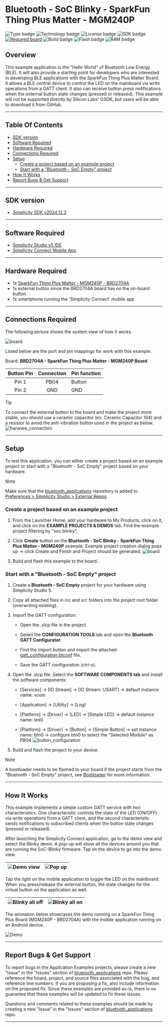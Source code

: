 # Bluetooth - SoC Blinky - SparkFun Thing Plus Matter - MGM240P #

![Type badge](https://img.shields.io/badge/Type-Virtual%20Application-green)
![Technology badge](https://img.shields.io/badge/Technology-Bluetooth-green)
![License badge](https://img.shields.io/badge/License-Zlib-green)
![SDK badge](https://img.shields.io/badge/SDK-v2024.12.2-green)
[![Required board](https://img.shields.io/badge/Sparkfun-Thing%20Plus%20Matter-green)](https://www.sparkfun.com/products/20270)
![Build badge](https://img.shields.io/badge/Build-passing-green)
![Flash badge](https://img.shields.io/badge/Flash-203.84%20KB-blue)
![RAM badge](https://img.shields.io/badge/RAM-10.64%20KB-blue)

## Overview ##

This example application is the "Hello World" of Bluetooth Low Energy (BLE). It will also provide a starting point for developers who are interested in developing BLE applications with the SparkFun Thing Plus Matter Board. It allows a BLE central device to control the LED on the mainboard via write operations from a GATT client. It also can receive button press notifications when the external button state changes (pressed or released). This example will not be supported directly by Silicon Labs' GSDK, but users will be able to download it from GitHub.

---

## Table Of Contents ##

- [SDK version](#sdk-version)
- [Software Required](#software-required)
- [Hardware Required](#hardware-required)
- [Connections Required](#connections-required)
- [Setup](#setup)
  - [Create a project based on an example project](#create-a-project-based-on-an-example-project)
  - [Start with a "Bluetooth - SoC Empty" project](#start-with-a-bluetooth---soc-empty-project)
- [How It Works](#how-it-works)
- [Report Bugs & Get Support](#report-bugs--get-support)

---

## SDK version ##

- [Simplicity SDK v2024.12.2](https://github.com/SiliconLabs/simplicity_sdk)

---

## Software Required ##

- [Simplicity Studio v5 IDE](https://www.silabs.com/developers/simplicity-studio)
- [Simplicity Connect Mobile App](https://www.silabs.com/developer-tools/simplicity-connect-mobile-app)

---

## Hardware Required ##

- 1x [SparkFun Thing Plus Matter - MGM240P - BRD2704A](https://www.sparkfun.com/products/20270)
- 1x external button since the BRD2704A board has no the on-board button
- 1x smartphone running the 'Simplicity Connect' mobile app

---

## Connections Required ##

The following picture shows the system view of how it works.

![board](image/connection.png)

Listed below are the port and pin mappings for work with this example.

Board: **BRD2704A - SparkFun Thing Plus Matter - MGM240P Board**

| Button Pin | Connection | Pin function |
|:---:|:-------------:|:---------------|
| Pin 1 | PB04 | Button |
| Pin 2 | GND | GND |

> [!TIP]
>
> To connect the external button to the board and make the project more stable, you should use a ceramic capacitor (ex: Ceramic Capacitor 104) and a resistor to avoid the anti-vibration button used in the project as below.
![harware_connection](image/hardware_connection.png)

---

## Setup ##

To test this application, you can either create a project based on an example project or start with a "Bluetooth - SoC Empty" project based on your hardware.

> [!NOTE]
>
> Make sure that the [bluetooth_applications](https://github.com/SiliconLabs/bluetooth_applications) repository is added to [Preferences > Simplicity Studio > External Repos](https://docs.silabs.com/simplicity-studio-5-users-guide/latest/ss-5-users-guide-about-the-launcher/welcome-and-device-tabs).

### Create a project based on an example project ###

1. From the Launcher Home, add your hardware to My Products, click on it, and click on the **EXAMPLE PROJECTS & DEMOS** tab. Find the example project filtering by "soc blinky".

2. Click **Create** button on the **Bluetooth - SoC Blinky - SparkFun Thing Plus Matter - MGM240P** example. Example project creation dialog pops up -> click Create and Finish and Project should be generated.
![board](image/create_project.png)

3. Build and flash this example to the board.

### Start with a "Bluetooth - SoC Empty" project ###

1. Create a **Bluetooth - SoC Empty** project for your hardware using Simplicity Studio 5.

2. Copy all attached files in *inc* and *src* folders into the project root folder (overwriting existing).

3. Import the GATT configuration:

   - Open the .slcp file in the project.

   - Select the **CONFIGURATION TOOLS** tab and open the **Bluetooth GATT Configurator**.

   - Find the Import button and import the attached [gatt_configuration.btconf](config/btconf/gatt_configuration.btconf) file.

   - Save the GATT configuration (ctrl-s).

4. Open the .slcp file. Select the **SOFTWARE COMPONENTS tab** and install the software components:

   - [Services] → [IO Stream] → [IO Stream: USART] → default instance name: vcom

   - [Application] → [Utility] → [Log]

   - [Platform] → [Driver] → [LED] → [Simple LED] → default instance name: led0

   - [Platform] → [Driver] → [Button] → [Simple Button] → set instance name: btn0 → configure btn0 to select the "Selected Module" as PB04
   ![button_configuration](image/button_configuration.png)

5. Build and flash the project to your device.

> [!NOTE]
>
> A bootloader needs to be flashed to your board if the project starts from the "Bluetooth - SoC Empty" project, see [Bootloader](https://github.com/SiliconLabs/bluetooth_applications/blob/master/README.md#bootloader) for more information.

---

## How It Works ##

This example implements a simple custom GATT service with two characteristics. One characteristic controls the state of the LED (ON/OFF) via write operations from a GATT client, and the second characteristic sends notifications to subscribed clients when the button state changes (pressed or released).

After launching the Simplicity Connect application, go to the demo view and select the Blinky demo. A pop-up will show all the devices around you that are running the SoC-Blinky firmware. Tap on the device to go into the demo view.

| ![Demo view](image/demo_app_list.jpg) | ![Pop up](image/device_selection.jpg) |
|-|-|

Tap the light on the mobile application to toggle the LED on the mainboard. When you press/release the external button, the state changes for the virtual button on the application as well.

| ![Blinky all off](image/demo_blinky_off_all.jpg) | ![Blinky all on](image/demo_blinky_on_all.jpg) |
|-|-|

The animation below showcases the demo running on a SparkFun Thing Plus Board (MGM240P - BRD2704A) with the mobile application running on an Android device.

![Demo](image/demo.GIF)

---

## Report Bugs & Get Support ##

To report bugs in the Application Examples projects, please create a new "Issue" in the "Issues" section of [bluetooth_applications](https://github.com/SiliconLabs/bluetooth_applications) repo. Please reference the board, project, and source files associated with the bug, and reference line numbers. If you are proposing a fix, also include information on the proposed fix. Since these examples are provided as-is, there is no guarantee that these examples will be updated to fix these issues.

Questions and comments related to these examples should be made by creating a new "Issue" in the "Issues" section of [bluetooth_applications](https://github.com/SiliconLabs/bluetooth_applications) repo.

---
